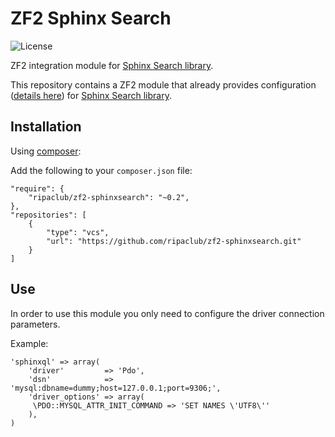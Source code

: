 ZF2 Sphinx Search
=======================

![License](http://img.shields.io/badge/license-BSD--2--Clause-green.svg)

ZF2 integration module for [Sphinx Search library](https://github.com/ripaclub/sphinxsearch).

This repository contains a ZF2 module that already provides configuration ([details here](https://github.com/ripaclub/sphinxsearch)) for [Sphinx Search library](https://github.com/ripaclub/sphinxsearch).

Installation
---

Using [composer](http://getcomposer.org/):

Add the following to your `composer.json` file:

    "require": {
        "ripaclub/zf2-sphinxsearch": "~0.2",
    },
    "repositories": [
        {
            "type": "vcs",
            "url": "https://github.com/ripaclub/zf2-sphinxsearch.git"
        }
    ]

Use
---

In order to use this module you only need to configure the driver connection parameters.

Example:

    'sphinxql' => array(
        'driver'         => 'Pdo',
        'dsn'            => 'mysql:dbname=dummy;host=127.0.0.1;port=9306;',
        'driver_options' => array(
         \PDO::MYSQL_ATTR_INIT_COMMAND => 'SET NAMES \'UTF8\''
        ),
    )
